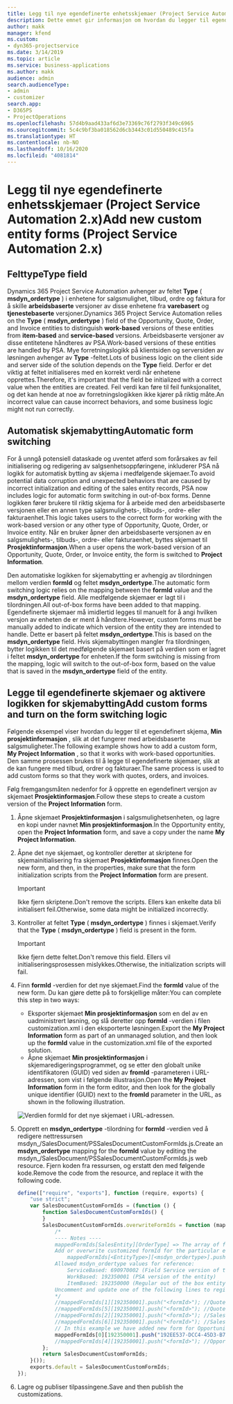 ```yaml
---
title: Legg til nye egendefinerte enhetsskjemaer (Project Service Automation 2.x)
description: Dette emnet gir informasjon om hvordan du legger til egendefinerte enhetsskjemaer for salgsmuligheter, tilbud, ordrer eller fakturaer i Dynamics 365 Project Service Automation 2.x.
author: makk
manager: kfend
ms.custom:
- dyn365-projectservice
ms.date: 3/14/2019
ms.topic: article
ms.service: business-applications
ms.author: makk
audience: admin
search.audienceType:
- admin
- customizer
search.app:
- D365PS
- ProjectOperations
ms.openlocfilehash: 57d4b9aad433af6d3e73369c76f2793f349c6965
ms.sourcegitcommit: 5c4c9bf3ba018562d6cb3443c01d550489c415fa
ms.translationtype: HT
ms.contentlocale: nb-NO
ms.lasthandoff: 10/16/2020
ms.locfileid: "4081814"
---
```

# <a name="add-new-custom-entity-forms-project-service-automation-2x"></a><span data-ttu-id="a5632-103">Legg til nye egendefinerte enhetsskjemaer (Project Service Automation 2.x)</span><span class="sxs-lookup"><span data-stu-id="a5632-103">Add new custom entity forms (Project Service Automation 2.x)</span></span>

## <a name="type-field"></a><span data-ttu-id="a5632-104">Felttype</span><span class="sxs-lookup"><span data-stu-id="a5632-104">Type field</span></span> 

<span data-ttu-id="a5632-105">Dynamics 365 Project Service Automation avhenger av feltet **Type** ( **msdyn\_ordertype** ) i enhetene for salgsmulighet, tilbud, ordre og faktura for å skille **arbeidsbaserte** versjoner av disse enhetene fra **varebasert** og **tjenestebaserte** versjoner.</span><span class="sxs-lookup"><span data-stu-id="a5632-105">Dynamics 365 Project Service Automation relies on the **Type** ( **msdyn\_ordertype** ) field of the Opportunity, Quote, Order, and Invoice entities to distinguish **work-based** versions of these entities from **item-based** and **service-based** versions.</span></span> <span data-ttu-id="a5632-106">Arbeidsbaserte versjoner av disse entitetene håndteres av PSA.</span><span class="sxs-lookup"><span data-stu-id="a5632-106">Work-based versions of these entities are handled by PSA.</span></span> <span data-ttu-id="a5632-107">Mye forretningslogikk på klientsiden og serversiden av løsningen avhenger av **Type** -feltet.</span><span class="sxs-lookup"><span data-stu-id="a5632-107">Lots of business logic on the client side and server side of the solution depends on the **Type** field.</span></span> <span data-ttu-id="a5632-108">Derfor er det viktig at feltet initialiseres med en korrekt verdi når enhetene opprettes.</span><span class="sxs-lookup"><span data-stu-id="a5632-108">Therefore, it's important that the field be initialized with a correct value when the entities are created.</span></span> <span data-ttu-id="a5632-109">Feil verdi kan føre til feil funksjonalitet, og det kan hende at noe av forretningslogikken ikke kjører på riktig måte.</span><span class="sxs-lookup"><span data-stu-id="a5632-109">An incorrect value can cause incorrect behaviors, and some business logic might not run correctly.</span></span>

## <a name="automatic-form-switching"></a><span data-ttu-id="a5632-110">Automatisk skjemabytting</span><span class="sxs-lookup"><span data-stu-id="a5632-110">Automatic form switching</span></span>

<span data-ttu-id="a5632-111">For å unngå potensiell dataskade og uventet atferd som forårsakes av feil initialisering og redigering av salgsenhetsoppføringene, inkluderer PSA nå logikk for automatisk bytting av skjema i medfølgende skjemaer.</span><span class="sxs-lookup"><span data-stu-id="a5632-111">To avoid potential data corruption and unexpected behaviors that are caused by incorrect initialization and editing of the sales entity records, PSA now includes logic for automatic form switching in out-of-box forms.</span></span> <span data-ttu-id="a5632-112">Denne logikken fører brukere til riktig skjema for å arbeide med den arbeidsbaserte versjonen eller en annen type salgsmulighets-, tilbuds-, ordre- eller fakturaenhet.</span><span class="sxs-lookup"><span data-stu-id="a5632-112">This logic takes users to the correct form for working with the work-based version or any other type of Opportunity, Quote, Order, or Invoice entity.</span></span> <span data-ttu-id="a5632-113">Når en bruker åpner den arbeidsbaserte versjonen av en salgsmulighets-, tilbuds-, ordre- eller fakturaenhet, byttes skjemaet til **Prosjektinformasjon**.</span><span class="sxs-lookup"><span data-stu-id="a5632-113">When a user opens the work-based version of an Opportunity, Quote, Order, or Invoice entity, the form is switched to **Project Information**.</span></span>

<span data-ttu-id="a5632-114">Den automatiske logikken for skjemabytting er avhengig av tilordningen mellom verdien **formId** og feltet **msdyn\_ordertype**.</span><span class="sxs-lookup"><span data-stu-id="a5632-114">The automatic form switching logic relies on the mapping between the **formId** value and the **msdyn\_ordertype** field.</span></span> <span data-ttu-id="a5632-115">Alle medfølgende skjemaer er lagt til i tilordningen.</span><span class="sxs-lookup"><span data-stu-id="a5632-115">All out-of-box forms have been added to that mapping.</span></span> <span data-ttu-id="a5632-116">Egendefinerte skjemaer må imidlertid legges til manuelt for å angi hvilken versjon av enheten de er ment å håndtere.</span><span class="sxs-lookup"><span data-stu-id="a5632-116">However, custom forms must be manually added to indicate which version of the entity they are intended to handle.</span></span> <span data-ttu-id="a5632-117">Dette er basert på feltet **msdyn\_ordertype**.</span><span class="sxs-lookup"><span data-stu-id="a5632-117">This is based on the **msdyn\_ordertype** field.</span></span> <span data-ttu-id="a5632-118">Hvis skjemabyttingen mangler fra tilordningen, bytter logikken til det medfølgende skjemaet basert på verdien som er lagret i feltet **msdyn\_ordertype** for enheten.</span><span class="sxs-lookup"><span data-stu-id="a5632-118">If the form switching is missing from the mapping, logic will switch to the out-of-box form, based on the value that is saved in the **msdyn\_ordertype** field of the entity.</span></span>

## <a name="add-custom-forms-and-turn-on-the-form-switching-logic"></a><span data-ttu-id="a5632-119">Legge til egendefinerte skjemaer og aktivere logikken for skjemabytting</span><span class="sxs-lookup"><span data-stu-id="a5632-119">Add custom forms and turn on the form switching logic</span></span>

<span data-ttu-id="a5632-120">Følgende eksempel viser hvordan du legger til et egendefinert skjema, **Min prosjektinformasjon** , slik at det fungerer med arbeidsbaserte salgsmuligheter.</span><span class="sxs-lookup"><span data-stu-id="a5632-120">The following example shows how to add a custom form, **My Project Information** , so that it works with work-based opportunities.</span></span> <span data-ttu-id="a5632-121">Den samme prosessen brukes til å legge til egendefinerte skjemaer, slik at de kan fungere med tilbud, ordrer og fakturaer.</span><span class="sxs-lookup"><span data-stu-id="a5632-121">The same process is used to add custom forms so that they work with quotes, orders, and invoices.</span></span>

<span data-ttu-id="a5632-122">Følg fremgangsmåten nedenfor for å opprette en egendefinert versjon av skjemaet **Prosjektinformasjon**.</span><span class="sxs-lookup"><span data-stu-id="a5632-122">Follow these steps to create a custom version of the **Project Information** form.</span></span>

1. <span data-ttu-id="a5632-123">Åpne skjemaet **Prosjektinformasjon** i salgsmulighetsenheten, og lagre en kopi under navnet **Min prosjektinformasjon**.</span><span class="sxs-lookup"><span data-stu-id="a5632-123">In the Opportunity entity, open the **Project Information** form, and save a copy under the name **My Project Information**.</span></span>
2. <span data-ttu-id="a5632-124">Åpne det nye skjemaet, og kontroller deretter at skriptene for skjemainitialisering fra skjemaet **Prosjektinformasjon** finnes.</span><span class="sxs-lookup"><span data-stu-id="a5632-124">Open the new form, and then, in the properties, make sure that the form initialization scripts from the **Project Information** form are present.</span></span> 

    > [!IMPORTANT]
    > <span data-ttu-id="a5632-125">Ikke fjern skriptene.</span><span class="sxs-lookup"><span data-stu-id="a5632-125">Don't remove the scripts.</span></span> <span data-ttu-id="a5632-126">Ellers kan enkelte data bli initialisert feil.</span><span class="sxs-lookup"><span data-stu-id="a5632-126">Otherwise, some data might be initialized incorrectly.</span></span>

3. <span data-ttu-id="a5632-127">Kontroller at feltet **Type** ( **msdyn\_ordertype** ) finnes i skjemaet.</span><span class="sxs-lookup"><span data-stu-id="a5632-127">Verify that the **Type** ( **msdyn\_ordertype** ) field is present in the form.</span></span> 

    > [!IMPORTANT]
    > <span data-ttu-id="a5632-128">Ikke fjern dette feltet.</span><span class="sxs-lookup"><span data-stu-id="a5632-128">Don't remove this field.</span></span> <span data-ttu-id="a5632-129">Ellers vil initialiseringsprosessen mislykkes.</span><span class="sxs-lookup"><span data-stu-id="a5632-129">Otherwise, the initialization scripts will fail.</span></span>

4. <span data-ttu-id="a5632-130">Finn **formId** -verdien for det nye skjemaet.</span><span class="sxs-lookup"><span data-stu-id="a5632-130">Find the **formId** value of the new form.</span></span> <span data-ttu-id="a5632-131">Du kan gjøre dette på to forskjellige måter:</span><span class="sxs-lookup"><span data-stu-id="a5632-131">You can complete this step in two ways:</span></span>

    - <span data-ttu-id="a5632-132">Eksporter skjemaet **Min prosjektinformasjon** som en del av en uadministrert løsning, og slå deretter opp **formId** -verdien i filen customization.xml i den eksporterte løsningen.</span><span class="sxs-lookup"><span data-stu-id="a5632-132">Export the **My Project Information** form as part of an unmanaged solution, and then look up the **formId** value in the customization.xml file of the exported solution.</span></span>
    - <span data-ttu-id="a5632-133">Åpne skjemaet **Min prosjektinformasjon** i skjemaredigeringsprogrammet, og se etter den globalt unike identifikatoren (GUID) ved siden av **fromId** -parameteren i URL-adressen, som vist i følgende illustrasjon.</span><span class="sxs-lookup"><span data-stu-id="a5632-133">Open the **My Project Information** form in the form editor, and then look for the globally unique identifier (GUID) next to the **fromId** parameter in the URL, as shown in the following illustration.</span></span>

    ![Verdien formId for det nye skjemaet i URL-adressen.](media/how-to-add-custom-forms-in-v2.0.png)

5. <span data-ttu-id="a5632-135">Opprett en **msdyn\_ordertype** -tilordning for **formId** -verdien ved å redigere nettressursen msdyn\_/SalesDocument/PSSalesDocumentCustomFormIds.js.</span><span class="sxs-lookup"><span data-stu-id="a5632-135">Create an **msdyn\_ordertype** mapping for the **formId** value by editing the msdyn\_/SalesDocument/PSSalesDocumentCustomFormIds.js web resource.</span></span> <span data-ttu-id="a5632-136">Fjern koden fra ressursen, og erstatt den med følgende kode.</span><span class="sxs-lookup"><span data-stu-id="a5632-136">Remove the code from the resource, and replace it with the following code.</span></span>

    ```javascript
    define(["require", "exports"], function (require, exports) {
        "use strict";
        var SalesDocumentCustomFormIds = (function () {
            function SalesDocumentCustomFormIds() {
            }
            SalesDocumentCustomFormIds.overwriteFormIds = function (mappedFormIds) {
                /*
                ---- Notes ----
                mappedFormIds[SalesEntity][OrderType] => The array of forms IDs that support particular entity and order type
                Add or overwrite customized formId for the particular entity and order type by calling:
                    mappedFormIds[<EntityType>][<msdyn_ordertype>].push("<formId>");
                Allowed msdyn_ordertype values for reference:
                    ServiceBased: 690970002 (Field Service version of the entity)
                    WorkBased: 192350001 (PSA version of the entity)
                    ItemBased: 192350000 (Regular out of the box entity)
                Uncomment and update one of the following lines to register custom PSA form for required entity:
                */      
                //mappedFormIds[1][192350001].push("<formId>"); //Quote
                //mappedFormIds[5][192350001].push("<formId>"); //Quote Line
                //mappedFormIds[2][192350001].push("<formId>"); //Sales Order
                //mappedFormIds[6][192350001].push("<formId>"); //Sales Order Line
                // In this example we have added new form for Opportunity
                mappedFormIds[0][192350001].push("192EE537-DCC4-45D3-B7AF-EA694B9113D2"); //Opportunity
                //mappedFormIds[4][192350001].push("<formId>"); //Opportunity Line
            };
            return SalesDocumentCustomFormIds;
        }());
        exports.default = SalesDocumentCustomFormIds;
    });
    ```

6. <span data-ttu-id="a5632-137">Lagre og publiser tilpassingene.</span><span class="sxs-lookup"><span data-stu-id="a5632-137">Save and then publish the customizations.</span></span>
